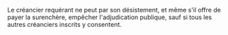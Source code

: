 Le créancier requérant ne peut par son désistement, et même s'il offre de payer la surenchère, empêcher l'adjudication publique, sauf si tous les autres créanciers inscrits y consentent.

